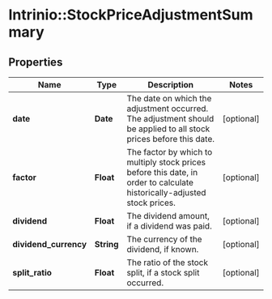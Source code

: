 # Intrinio::StockPriceAdjustmentSummary

## Properties
Name | Type | Description | Notes
------------ | ------------- | ------------- | -------------
**date** | **Date** | The date on which the adjustment occurred. The adjustment should be applied to all stock prices before this date. | [optional] 
**factor** | **Float** | The factor by which to multiply stock prices before this date, in order to calculate historically-adjusted stock prices. | [optional] 
**dividend** | **Float** | The dividend amount, if a dividend was paid. | [optional] 
**dividend_currency** | **String** | The currency of the dividend, if known. | [optional] 
**split_ratio** | **Float** | The ratio of the stock split, if a stock split occurred. | [optional] 


